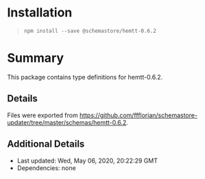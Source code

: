 # Installation
> `npm install --save @schemastore/hemtt-0.6.2`

# Summary
This package contains type definitions for hemtt-0.6.2.

## Details
Files were exported from https://github.com/ffflorian/schemastore-updater/tree/master/schemas/hemtt-0.6.2.

## Additional Details
* Last updated: Wed, May 06, 2020, 20:22:29 GMT
* Dependencies: none

